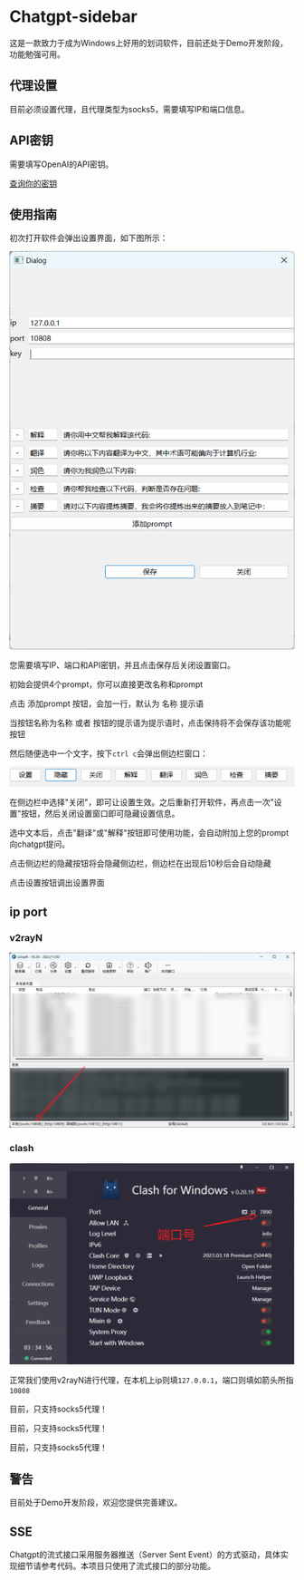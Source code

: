 # Chatgpt-sidebar

这是一款致力于成为Windows上好用的划词软件，目前还处于Demo开发阶段，功能勉强可用。

## 代理设置

目前必须设置代理，且代理类型为socks5，需要填写IP和端口信息。

## API密钥

需要填写OpenAI的API密钥。

[查询你的密钥](https://platform.openai.com/account/api-keys)


## 使用指南
初次打开软件会弹出设置界面，如下图所示：

![设置界面](./src/setting.png)


您需要填写IP、端口和API密钥，并且点击保存后关闭设置窗口。

初始会提供4个prompt，你可以直接更改名称和prompt

点击 添加prompt 按钮，会加一行，默认为 名称 提示语

当按钮名称为名称 或者 按钮的提示语为提示语时，点击保持将不会保存该功能呢按钮

然后随便选中一个文字，按下`ctrl c`会弹出侧边栏窗口：


![侧边栏](./src/line.png)

在侧边栏中选择"关闭"，即可让设置生效。之后重新打开软件，再点击一次"设置"按钮，然后关闭设置窗口即可隐藏设置信息。

选中文本后，点击"翻译"或"解释"按钮即可使用功能，会自动附加上您的prompt向chatgpt提问。

点击侧边栏的隐藏按钮将会隐藏侧边栏，侧边栏在出现后10秒后会自动隐藏

点击设置按钮调出设置界面

## ip port

### v2rayN 

![代理](./src/proxy.png)

### clash

![clash](./src/proxy_clash.png)

正常我们使用v2rayN进行代理，在本机上ip则填`127.0.0.1`，端口则填如箭头所指`10808`

目前，只支持socks5代理！

目前，只支持socks5代理！

目前，只支持socks5代理！

## 警告
目前处于Demo开发阶段，欢迎您提供完善建议。


## SSE
Chatgpt的流式接口采用服务器推送（Server Sent Event）的方式驱动，具体实现细节请参考代码。本项目只使用了流式接口的部分功能。

